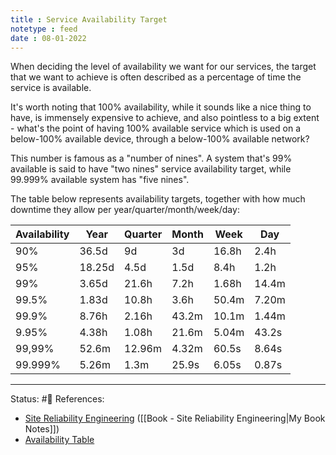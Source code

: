 ```yaml
---
title : Service Availability Target
notetype : feed
date : 08-01-2022
---
```


When deciding the level of availability we want for our services, the target that we want to achieve is often described as a percentage of time the service is available.

It's worth noting that 100% availability, while it sounds like a nice thing to have, is immensely expensive to achieve, and also pointless to a big extent - what's the point of having 100% available service which is used on a below-100% available device, through a below-100% available network?

This number is famous as a "number of nines". A system that's 99% available is said to have "two nines" service availability target, while 99.999% available system has "five nines".

The table below represents availability targets, together with how much downtime they allow per year/quarter/month/week/day:


| Availability 	| Year   	| Quarter 	| Month 	| Week  	| Day   	|
|--------------	|--------	|---------	|-------	|-------	|-------	|
| 90%          	| 36.5d  	| 9d      	| 3d    	| 16.8h 	| 2.4h  	|
| 95%          	| 18.25d 	| 4.5d    	| 1.5d  	| 8.4h  	| 1.2h  	|
| 99%          	| 3.65d  	| 21.6h   	| 7.2h  	| 1.68h 	| 14.4m 	|
| 99.5%        	| 1.83d  	| 10.8h   	| 3.6h  	| 50.4m 	| 7.20m 	|
| 99.9%        	| 8.76h  	| 2.16h   	| 43.2m 	| 10.1m 	| 1.44m 	|
| 9.95%        	| 4.38h  	| 1.08h   	| 21.6m 	| 5.04m 	| 43.2s 	|
| 99,99%       	| 52.6m  	| 12.96m  	| 4.32m 	| 60.5s 	| 8.64s 	|
| 99.999%      	| 5.26m  	| 1.3m    	| 25.9s 	| 6.05s 	| 0.87s 	|




-----

Status: #🌲 
References:
- [Site Reliability Engineering](https://sre.google/sre-book/table-of-contents/) ([[Book - Site Reliability Engineering|My Book Notes]])
- [Availability Table](https://sre.google/sre-book/availability-table/)

